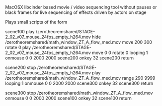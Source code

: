 MacOSX libcinder based movie / video sequencing tool without pauses or black frames for live sequencing of effects driven by actors on stage

Plays small scripts of the form

scene100
  play /zerotheoremshared/STAGE-2_02_v07_mouse_24fps_empty_h264.mov
  hide /zerotheoremshared/math_window_ZT_A_flow_med.mov
  move 200 300
  rotate 0
  play /zerotheoremshared/STAGE-2_02_v07_mouse_24fps_empty_h264.mov
  move 0 0
  rotate 0
  looping 1
  onmouse 0 0 2000 2000 scene200
  onkey 32 scene200
  return

scene200
  stop /zerotheoremshared/STAGE-2_02_v07_mouse_24fps_empty_h264.mov
  play /zerotheoremshared/math_window_ZT_A_flow_med.mov
  range 290 9999
  looping 1
  onmouse 0 0 2000 2000 scene300
  onkey 32 scene300
  return

scene300
  stop /zerotheoremshared/math_window_ZT_A_flow_med.mov
  onmouse 0 0 2000 2000 scene100
  onkey 32 scene100
  return

